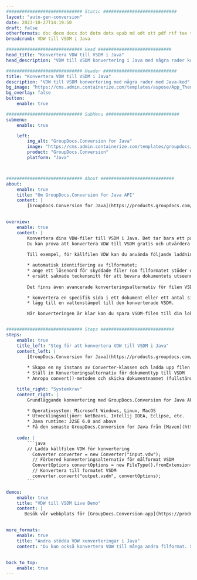 ```yaml
---
############################# Static ############################
layout: "auto-gen-conversion"
date: 2023-10-27T14:19:50
draft: false
otherformats: doc docm docx dot dotm dotx epub md odt ott pdf rtf tex txt vdx vsdm vsdx vssm vssx vstm vstx vsx vtx xps
breadcrumb: VDW till VSDM i Java

############################# Head ############################
head_title: "Konvertera VDW till VSDM i Java"
head_description: "VDW till VSDM konvertering i Java med några rader kod. Konvertera över 160 filformat med hjälp av GroupDocs dokumentkonverterings-API för Java"

############################# Header ############################
title: "Konvertera VDW till VSDM i Java"
description: "VDW till VSDM konvertering med några rader med Java-kod"
bg_image: "https://cms.admin.containerize.com/templates/aspose/App_Themes/V3/images/bg/header1.png"
bg_overlay: false
button:
    enable: true

############################# SubMenu ############################
submenu:
    enable: true

    left:
        img_alt: "GroupDocs.Conversion for Java"
        image: "https://cms.admin.containerize.com/templates/groupdocs/images/product-logos/90x90-noborder/groupdocs-conversion-java.png"
        product: "GroupDocs.Conversion"
        platform: "Java"



############################# About ############################
about:
    enable: true
    title: "Om GroupDocs.Conversion for Java API"
    content: |
        [GroupDocs.Conversion for Java](https://products.groupdocs.com/conversion/java/) är ett avancerat filformatkonverterings-API för konvertering mellan populära bild- och dokumentformat som Microsoft Office, OpenDocument, PDF, HTML, e-post, CAD. och mycket mer med bara några rader kod. Det inbyggda API:t upptäcker automatiskt formaten för originaldokumenten och erbjuder många alternativ för att anpassa de konverterade dokumenten. Tillsammans med funktionen att extrahera information från ett dokument, stöder den också cachelagring av konverteringsresultaten till den lokala disken som standard. Men alla typer av cachelagring kan stödjas genom att implementera lämpliga gränssnitt - Amazon S3, Dropbox, Google Drive, Windows Azure, Reddis eller andra.
    

overview:
    enable: true
    content: |
        Konvertera dina VDW-filer till VSDM i Java. Det tar bara ett par rader med Java-kod på valfri plattform, som Windows, Linux, macOS.
        Du kan prova att konvertera VDW till VSDM gratis och utvärdera kvaliteten på konverteringsresultaten. Tillsammans med enkla filkonverteringsskript kan du prova mer sofistikerade alternativ för att ladda källfilen VDW och lagra VSDM-utdata. 
        
        Till exempel, för källfilen VDW kan du använda följande laddningsalternativ:

        * automatisk identifiering av filformatet;
        * ange ett lösenord för skyddade filer (om filformatet stöder det);
        * ersätt saknade teckensnitt för att bevara dokumentets utseende.
        
        Det finns även avancerade konverteringsalternativ för filen VSDM:

        * konvertera en specifik sida i ett dokument eller ett antal sidor;
        * lägg till en vattenstämpel till den konverterade VSDM.

        När konverteringen är klar kan du spara VSDM-filen till din lokala filsökväg eller till tredje parts lagring såsom FTP, Amazon S3, Google Drive, Dropbox etc. Observera - för att konvertera VDW till VSDM behöver du inte installera någon ytterligare programvara, såsom MS Office, Open Office, Adobe Acrobat Reader etc.


############################# Steps ############################
steps:
    enable: true
    title_left: "Steg för att konvertera VDW till VSDM i Java"
    content_left: |
        [GroupDocs.Conversion for Java](https://products.groupdocs.com/conversion/java/) låter utvecklare enkelt konvertera VDW fil till VSDM med några rader kod.
        
        * Skapa en ny instans av Converter-klassen och ladda upp filen VDW med den fullständiga sökvägen
        * Ställ in Konverteringsalternativ för dokumenttyp till VSDM
        * Anropa convert()-metoden och skicka dokumentnamnet (fullständig sökväg) och formatet (VSDM) som en parameter

    title_right: "Systemkrav"
    content_right: |
        Grundläggande konvertering med GroupDocs.Conversion for Java API kan göras med bara några rader kod. Våra API:er stöds på alla större plattformar och operativsystem. Innan du kör koden nedan, se till att du har följande förutsättningar installerade på ditt system.

        * Operativsystem: Microsoft Windows, Linux, MacOS
        * Utvecklingsmiljöer: NetBeans, Intellij IDEA, Eclipse, etc.
        * Java runtime: J2SE 6.0 and above
        * Få den senaste GroupDocs.Conversion for Java från [Maven](https://repository.groupdocs.com/webapp/#/artifacts/browse/tree/General/repo/com/groupdocs/groupdocs-conversion)
         
    code: |
        ```java    
        // Ladda källfilen VDW för konvertering
          Converter converter = new Converter("input.vdw");
          // Förbered konverteringsalternativ för målformat VSDM
          ConvertOptions convertOptions = new FileType().fromExtension("vsdm").getConvertOptions();
          // Konvertera till formatet VSDM
          converter.convert("output.vsdm", convertOptions);
        ```

demos:
    enable: true
    title: "VDW till VSDM Live Demo"
    content: |
       Besök vår webbplats för [GroupDocs.Conversion-app](https://products.groupdocs.app/conversion/family) och försök konvertera VDW till VSDM nu. Den kostnadsfria demon har följande fördelar
          

more_formats:
    enable: true
    title: "Andra stödda VDW konverteringar i Java"
    content: "Du kan också konvertera VDW till många andra filformat. Se listan nedan."
       
       
back_to_top:
    enable: true
---
```

